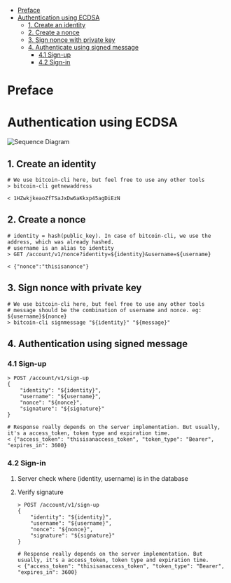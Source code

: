 - [Preface](#preface)
- [Authentication using ECDSA](#authentication-using-ecdsa)
    - [1. Create an identity](#1-create-an-identity)
    - [2. Create a nonce](#2-create-a-nonce)
    - [3. Sign nonce with private key](#3-sign-nonce-with-private-key)
    - [4. Authenticate using signed message](#4-authentication-using-signed-message)
        - [4.1 Sign-up](#41-sign-up)
        - [4.2 Sign-in](#42-sign-in)

# Preface

# Authentication using ECDSA

![Sequence Diagram](https:////www.plantuml.com/plantuml/png/lO_DIiGm58NtUOgpd84fnMqH6IWYiz71wivD9htMO7fJajlAlBrfTFnd41TsKK9oFixvrb5qaB5tgdQMM52SuULKeGwaXS3q1DiIYvNzXzJczMeR_9IUGuMBynkKsXW_ifJJIScU3QclkPbjn0VTqJlQw8cmEBIiChayb9qMnRSsLBYSGp_CRcp7Y6G22NgACHNXZdTx6D_lB6kndk7liSWjgpUtfT9ECdqxA8Nq7PFTNZMVRMC2Yt78uA-SwmSoZvOx6C-jdLV531-nhd1DSKX1Gg0uEb6ANAGyUiD_7MtvtqTpgzGw_SVUFGC0)

## 1. Create an identity

    # We use bitcoin-cli here, but feel free to use any other tools
    > bitcoin-cli getnewaddress
    
    < 1HZwkjkeaoZfTSaJxDw6aKkxp45agDiEzN

## 2. Create a nonce

    # identity = hash(public_key). In case of bitcoin-cli, we use the address, which was already hashed.
    # username is an alias to identity
    > GET /account/v1/nonce?identity=${identity}&username=${username}

    < {"nonce":"thisisanonce"}

## 3. Sign nonce with private key

    # We use bitcoin-cli here, but feel free to use any other tools
    # message should be the combination of username and nonce. eg: ${username}${nonce}
    > bitcoin-cli signmessage "${identity}" "${message}"

## 4. Authentication using signed message

### 4.1 Sign-up

    > POST /account/v1/sign-up
    {
        "identity": "${identity}",
        "username": "${username}",
        "nonce": "${nonce}",
        "signature": "${signature}"
    }

    # Response really depends on the server implementation. But usually, it's a access_token, token type and expiration time.
    < {"access_token": "thisisanaccess_token", "token_type": "Bearer", "expires_in": 3600}

### 4.2 Sign-in

1. Server check where (identity, username) is in the database
2. Verify signature

   ```
   > POST /account/v1/sign-up
   {
       "identity": "${identity}",
       "username": "${username}",
       "nonce": "${nonce}",
       "signature": "${signature}"
   }

   # Response really depends on the server implementation. But usually, it's a access_token, token type and expiration time.
   < {"access_token": "thisisanaccess_token", "token_type": "Bearer", "expires_in": 3600}
   ```   
